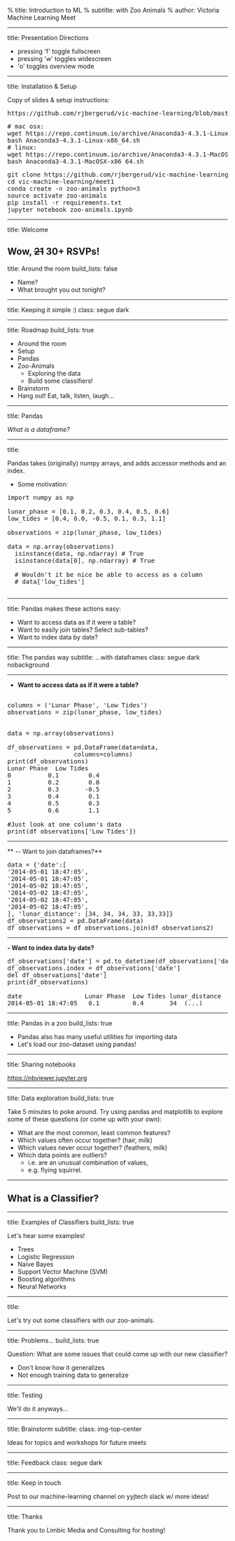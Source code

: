 % title: Introduction to ML
% subtitle: with Zoo Animals
% author: Victoria Machine Learning Meet

---
title: Presentation Directions

- pressing 'f' toggle fullscreen
- pressing 'w' toggles widescreen
- 'o' toggles overview mode

---
title: Installation & Setup

Copy of slides & setup instructions:
<pre>
https://github.com/rjbergerud/vic-machine-learning/blob/master/meet1/presentation/slides.md
</pre>

<pre>
# mac osx:
wget https://repo.continuum.io/archive/Anaconda3-4.3.1-Linux-x86_64.sh
bash Anaconda3-4.3.1-Linux-x86_64.sh
# linux:
wget https://repo.continuum.io/archive/Anaconda3-4.3.1-MacOSX-x86_64.sh
bash Anaconda3-4.3.1-MacOSX-x86_64.sh
</pre>

<pre>
git clone https://github.com/rjbergerud/vic-machine-learning.git
cd vic-machine-learning/meet1
conda create -n zoo-animals python=3
source activate zoo-animals
pip install -r requirements.txt
jupyter notebook zoo-animals.ipynb
</pre>

---
title: Welcome

Wow, <del>21</del> 30+ RSVPs!
---
title: Around the room
build_lists: false

- Name?
- What brought you out tonight?

<!-- Slides for Zoo animals tutorial -->
---
title: Keeping it simple :)
class: segue dark

---
title: Roadmap
build_lists: true

- Around the room
- Setup
- Pandas
- Zoo-Animals
  - Exploring the data
  - Build some classifiers!
- Brainstorm
- Hang out!  Eat, talk, listen, laugh...


---
title: Pandas

*What is a dataframe?*

---
title:

Pandas takes (originally) numpy arrays, and adds accessor methods and an index.

- Some motivation:

<pre class="prettyprint" data-lang="python">
import numpy as np

lunar_phase = [0.1, 0.2, 0.3, 0.4, 0.5, 0.6]
low_tides = [0.4, 0.0, -0.5, 0.1, 0.3, 1.1]

observations = zip(lunar_phase, low_tides)

data = np.array(observations)
  isinstance(data, np.ndarray) # True
  isinstance(data[0], np.ndarray) # True

  # Wouldn't it be nice be able to access as a column
  # data['low_tides']

</pre>
---
title: Pandas makes these actions easy:

- Want to access data as if it were a table?
- Want to easily join tables?  Select sub-tables?  
- Want to index data by date?

---
title: The pandas way
subtitle: ...with dataframes
class: segue dark nobackground

<!-- Live code this -->
---
- **Want to access data as if it were a table?**

<pre class="prettyprint" data-lang=python>

columns = ('Lunar Phase', 'Low Tides')
observations = zip(lunar_phase, low_tides)


data = np.array(observations)

df_observations = pd.DataFrame(data=data,
                  columns=columns)
print(df_observations)
Lunar Phase  Low Tides
0          0.1        0.4
1          0.2        0.0
2          0.3       -0.5
3          0.4        0.1
4          0.5        0.3
5          0.6        1.1

#Just look at one column's data
print(df_observations['Low Tides'])
</pre>
---


** -- Want to join dataframes?**

<pre class="prettyprint" data-lang=python>
data = {'date':[
'2014-05-01 18:47:05',
'2014-05-01 18:47:05',
'2014-05-02 18:47:05',
'2014-05-02 18:47:05',
'2014-05-02 18:47:05',
'2014-05-02 18:47:05',
], 'lunar_distance': [34, 34, 34, 33, 33,33]}
df_observations2 = pd.DataFrame(data)
df_observations = df_observations.join(df_observations2)
</pre>

---


**- Want to index data by date?**
<pre class="prettyprint" data-lang=python>
df_observations['date'] = pd.to_datetime(df_observations['date'])
df_observations.index = df_observations['date']
del df_observations['date']
print(df_observations)

date                 Lunar Phase  Low Tides lunar_distance                                       
2014-05-01 18:47:05   0.1         0.4       34  (...)
</pre>

---
title: Pandas in a zoo
build_lists: true

- Pandas also has many useful utilities for importing  data
- Let's load our zoo-dataset using pandas!

---
title: Sharing notebooks

https://nbviewer.jupyter.org

---
title: Data exploration
build_lists: true

Take 5 minutes to poke around. Try using pandas and matplotlib to explore some of these questions (or come up with your own):

- What are the most common, least common features?
- Which values often occur together? (hair, milk)
- Which values never occur together? (feathers, milk)
- Which data points are outliers?  
  - i.e. are an unusual combination of values,
  - e.g. flying squirrel.

---


## What is a Classifier?

---
title: Examples of Classifiers
build_lists: true

Let's hear some examples!

- Trees
- Logistic Regression
- Naive Bayes
- Support Vector Machine (SVM)
- Boosting algorithms
- Neural Networks

---
title:

Let's try out some classifiers with our zoo-animals.

---
title: Problems...
build_lists: true

Question: What are some issues that could come up with our new classifier?
- Don't know how it generalizes
- Not enough training data to generalize

---
title: Testing

We'll do it anyways...

<!--  Have extra "stretch" slides in case this goes quickly -->
---
title: Brainstorm
subtitle:
class: img-top-center

Ideas for topics and workshops for future meets

---
title: Feedback
class: segue dark


---
title: Keep in touch

Post to our machine-learning channel on yyjtech slack w/ more ideas!

---
title: Thanks

Thank you to Limbic Media and Consulting for hosting!
